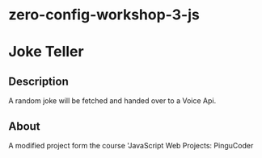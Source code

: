 # zero-config-workshop-3-js
# Joke Teller

## Description

A random joke will be fetched and handed over to a Voice Api.


## About

A modified project form the course 'JavaScript Web Projects: PinguCoder
